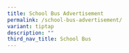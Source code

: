 ```yaml
---
title: School Bus Advertisement
permalink: /school-bus-advertisement/
variant: tiptap
description: ""
third_nav_title: School Bus
---
```

